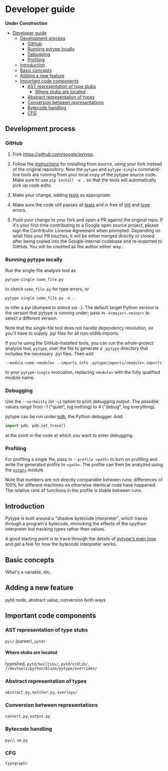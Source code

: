# Developer guide

**Under Construction**

<!--ts-->
   * [Developer guide](#developer-guide)
      * [Development process](#development-process)
         * [GitHub](#github)
         * [Running pytype locally](#running-pytype-locally)
         * [Debugging](#debugging)
         * [Profiling](#profiling)
      * [Introduction](#introduction)
      * [Basic concepts](#basic-concepts)
      * [Adding a new feature](#adding-a-new-feature)
      * [Important code components](#important-code-components)
         * [AST representation of type stubs](#ast-representation-of-type-stubs)
            * [Where stubs are located](#where-stubs-are-located)
         * [Abstract representation of types](#abstract-representation-of-types)
         * [Conversion between representations](#conversion-between-representations)
         * [Bytecode handling](#bytecode-handling)
         * [CFG](#cfg)

<!-- Added by: rechen, at: 2020-03-11T17:04-07:00 -->

<!--te-->

## Development process

### GitHub

1. Fork https://github.com/google/pytype.

1. Follow the [instructions][source-install-instructions] for installing from
   source, using your fork instead of the original repository. Now the `pytype`
   and `pytype-single` command-line tools are running from your local copy of
   the pytype source code. Make sure to use `pip install -e .` so that the tools
   will automatically pick up code edits.

1. Make your change, adding [tests][tests-readme-oss] as appropriate.

1. Make sure the code still passes all [tests][tests-readme-oss] and is free of
   [lint][pylint] and [type][pytype-quickstart] errors.

1. Push your change to your fork and open a PR against the original repo. If
   it's your first time contributing to a Google open source project, please
   sign the Contributor License Agreement when prompted. Depending on what files
   your PR touches, it will be either merged directly or closed after being
   copied into the Google-internal codebase and re-exported to GitHub. You will
   be credited as the author either way.

### Running pytype locally

Run the single-file analysis tool as

```shell
pytype-single some_file.py
```

to check `some_file.py` for type errors, or

```shell
pytype-single some_file.py -o -
```

to infer a pyi (dumped to stdout via `-`). The default target Python
version is the version that pytype is running under; pass in `-V<major>.<minor>`
to select a different version.

Note that the single-file tool does not handle dependency resolution, so
you'll have to supply .pyi files for all non-stdlib imports.

If you're using the GitHub-installed tools, you can run the whole-project
analysis tool, `pytype`, over the file to generate a `.pytype` directory that
includes the necessary .pyi files. Then add

```shell
--module-name <module> --imports_info .pytype/imports/<module>.imports
```

to your `pytype-single` invocation, replacing `<module>` with the fully
qualified module name.

### Debugging

Use the `--verbosity` (or `-v`) option to print debugging output. The possible
values range from -1 ("quiet", log nothing) to 4 ("debug", log everything).

pytype can be run under [pdb][pdb], the Python debugger. Add:

```python
import pdb; pdb.set_trace()
```

at the point in the code at which you want to enter debugging.

### Profiling

For profiling a single file, pass in `--profile <path>` to turn on profiling and
write the generated profile to `<path>`. The profile can then be analyzed using
the [`pstats`][pstats] module.

Note that numbers are not directly comparable between runs; differences of 100%
for different machines on otherwise identical code have happened. The relative
rank of functions in the profile is stable between runs.

## Introduction

Pytype is built around a "shadow bytecode interpreter", which traces through a
program's bytecode, mimicking the effects of the cpython interpreter but
tracking types rather than values.

A good starting point is to trace through the details of [pytype's main
loop][main-loop] and get a feel for how the bytecode interpreter works.

## Basic concepts

What's a variable, etc.

## Adding a new feature

pytd node, abstract value, conversion both ways

## Important code components

### AST representation of type stubs

`pyi/` (parser), `pytd/`

#### Where stubs are located

typeshed, `pytd/builtins/`, `pytd/stdlib/`,
`//devtools/python/blaze/pytype/overrides/`

### Abstract representation of types

`abstract.py`, `matcher.py`, `overlays/`

### Conversion between representations

`convert.py`, `output.py`

### Bytecode handling

`pyc/`, `vm.py`

### CFG

`typegraph/`

<!-- General references -->
[pdb]: https://docs.python.org/3/library/pdb.html
[pylint]: http://pylint.pycqa.org/en/latest/
[pytype-quickstart]: https://github.com/google/pytype#quickstart
[pstats]: https://docs.python.org/3/library/profile.html#module-pstats
[source-install-instructions]: https://github.com/google/pytype#installing
[tests-readme-oss]: https://github.com/google/pytype/blob/master/pytype/tests/README.md
[main-loop]: developers/main_loop.md
